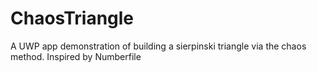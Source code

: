 # ChaosTriangle
A UWP app demonstration of building a sierpinski triangle via the chaos method. Inspired by Numberfile
